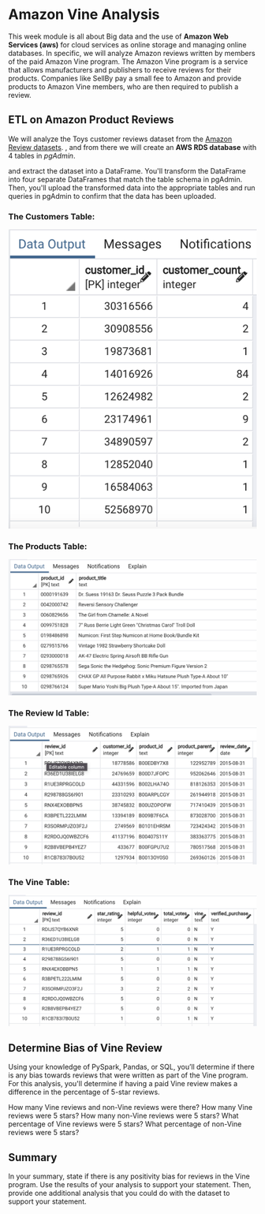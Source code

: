 # Amazon Vine Analysis

This week module is all about Big data and the use of **Amazon Web Services (aws)** for cloud services as online storage and managing online databases. In specific, we will analyze Amazon reviews written by members of the paid Amazon Vine program. The Amazon Vine program is a service that allows manufacturers and publishers to receive reviews for their products. Companies like SellBy pay a small fee to Amazon and provide products to Amazon Vine members, who are then required to publish a review.

## ETL on Amazon Product Reviews

We will analyze the Toys customer reviews dataset from the [Amazon Review datasets](https://s3.amazonaws.com/amazon-reviews-pds/tsv/index.txt).  , and from there we will create an **AWS RDS database** with 4 tables in *pgAdmin*.

and extract the dataset into a DataFrame. You'll transform the DataFrame into four separate DataFrames that match the table schema in pgAdmin. Then, you'll upload the transformed data into the appropriate tables and run queries in pgAdmin to confirm that the data has been uploaded.

### The Customers Table:

![customer](https://raw.githubusercontent.com/LeidyDoradoM/Amazon_Vine_Analysis/main/Images/Customer_table.png)


### The Products Table:

![products](https://raw.githubusercontent.com/LeidyDoradoM/Amazon_Vine_Analysis/main/Images/Products_table.png)

### The Review Id Table:

![review](https://raw.githubusercontent.com/LeidyDoradoM/Amazon_Vine_Analysis/main/Images/Review_id_table.png)

### The Vine Table:

![vine](https://raw.githubusercontent.com/LeidyDoradoM/Amazon_Vine_Analysis/main/Images/Vine_table.png)

## Determine Bias of Vine Review

Using your knowledge of PySpark, Pandas, or SQL, you’ll determine if there is any bias towards reviews that were written as part of the Vine program. For this analysis, you'll determine if having a paid Vine review makes a difference in the percentage of 5-star reviews.

How many Vine reviews and non-Vine reviews were there?
How many Vine reviews were 5 stars? How many non-Vine reviews were 5 stars?
What percentage of Vine reviews were 5 stars? What percentage of non-Vine reviews were 5 stars?

## Summary 

In your summary, state if there is any positivity bias for reviews in the Vine program. Use the results of your analysis to support your statement. Then, provide one additional analysis that you could do with the dataset to support your statement.